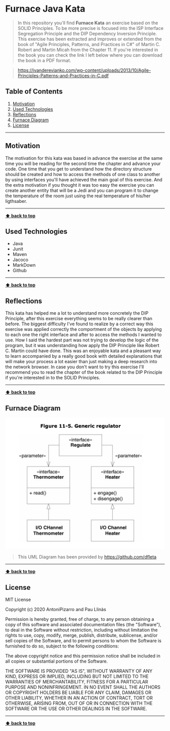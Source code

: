 # Furnace Java Kata

> In this repository you'll find **Furnace Kata** an exercise based on the SOLID Principles. To be more precise is focused into the ISP Interface Segregation Principle and the DIP Dependency Inversion Principle. This exercise has been extracted and improves or extended from the book of "Agile Principles, Patterns, and Practices in C#" of Martin C. Robert and Martin Micah from the Chapter 11. If you're interested in the book you can check the link I left below where you can download the book in a PDF format.

> https://ivanderevianko.com/wp-content/uploads/2013/10/Agile-Principles-Patterns-and-Practices-in-C.pdf

## Table of Contents

1. [Motivation](#motivation)
1. [Used Technologies](#used-technologies)
1. [Reflections](#reflections)
1. [Furnace Diagram](#furnace-diagram)
1. [License](#license)

---

## Motivation

The motivation for this kata was based in advance the exercise at the same time you will be reading for the second time the chapter and advance your code. One time that you get to understand how the directory structure should be created and how to access the methods of one class to another by using interfaces you'll have achieved the main goal of this exercise. And the extra motivation if you thought it was too easy the exercise you can create another entity that will be a Jedi and you can program it to change the temperature of the room just using the real temperature of his/her ligthsaber.

---

**[⬆ back to top](#table-of-contents)**

## Used Technologies

- Java
- Junit
- Maven
- Jacoco
- MarkDown
- Github

---

**[⬆ back to top](#table-of-contents)**

## Reflections

This kata has helped me a lot to understand more concretely the DIP Principle, after this exercise everything seems to be really clearer than before. The biggest difficulty I've found to realize by a correct way this exercise was applied correctly the comportment of the objects by applying to each one the right interface and after to access the methods I wanted to use. How I said the hardest part was not trying to develop the logic of the program, but it was understanding how apply the DIP Principle like Robert C. Martin could have done. This was an enjoyable kata and a pleasant way to learn accompanied by a really good book with detailed explanations that will make your process a lot easier than just making a deep research into the network browser. In case you don't want to try this exercise I'll recommend you to read the chapter of the book related to the DIP Principle if you're interested in to the SOLID Principles.

---

**[⬆ back to top](#table-of-contents)**

## Furnace Diagram

![Furnace Diagram](./furnaceDiagram.png "UML")

> This UML Diagram has been provided by https://github.com/dfleta

---

**[⬆ back to top](#table-of-contents)**

## License

MIT License

Copyright (c) 2020 AntoniPizarro and Pau Llinàs

Permission is hereby granted, free of charge, to any person obtaining a copy
of this software and associated documentation files (the "Software"), to deal
in the Software without restriction, including without limitation the rights
to use, copy, modify, merge, publish, distribute, sublicense, and/or sell
copies of the Software, and to permit persons to whom the Software is
furnished to do so, subject to the following conditions:

The above copyright notice and this permission notice shall be included in all
copies or substantial portions of the Software.

THE SOFTWARE IS PROVIDED "AS IS", WITHOUT WARRANTY OF ANY KIND, EXPRESS OR
IMPLIED, INCLUDING BUT NOT LIMITED TO THE WARRANTIES OF MERCHANTABILITY,
FITNESS FOR A PARTICULAR PURPOSE AND NONINFRINGEMENT. IN NO EVENT SHALL THE
AUTHORS OR COPYRIGHT HOLDERS BE LIABLE FOR ANY CLAIM, DAMAGES OR OTHER
LIABILITY, WHETHER IN AN ACTION OF CONTRACT, TORT OR OTHERWISE, ARISING FROM,
OUT OF OR IN CONNECTION WITH THE SOFTWARE OR THE USE OR OTHER DEALINGS IN THE
SOFTWARE.

---

**[⬆ back to top](#table-of-contents)**
